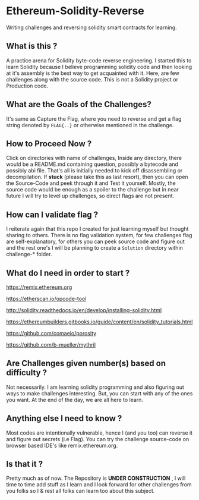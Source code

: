 # Ethereum-Solidity-Reverse
Writing challenges and reversing solidity smart contracts for learning.

## What is this ?
A practice arena for Solidity byte-code reverse engineering. I started this to learn Solidity because I believe programming solidity code and then looking at it's assembly is the best way to get acquainted with it. Here, are few challenges along with the source code. This is not a Solidity project or Production code. 

## What are the Goals of the Challenges?
It's same as Capture the Flag, where you need to reverse and get a flag string denoted by `FLAG{..}` or otherwise mentioned in the challenge.

## How to Proceed Now ?
Click on directories with name of challenges, Inside any directory, there would be a README.md containing question, possibly a bytecode and possibly abi file. That's all is initially needed to kick off disassembling or decompilation. If **stuck** (please take this as last resort), then you can open the Source-Code and peek through it and Test it yourself. Mostly, the source code would be enough as a spoiler to the challenge but in near future I will try to level up challenges, so direct flags are not present.

## How can I validate flag ?
I reiterate again that this repo I created for just learning myself but thought sharing to others. There is no flag validation system, for few challenges flag are self-explanatory, for others you can peek source code and figure out and the rest one's I will be planning to create a `Solution` directory within challenge-* folder.

## What do I need in order to start ?
https://remix.ethereum.org

https://etherscan.io/opcode-tool

http://solidity.readthedocs.io/en/develop/installing-solidity.html

https://ethereumbuilders.gitbooks.io/guide/content/en/solidity_tutorials.html

https://github.com/comaeio/porosity

https://github.com/b-mueller/mythril

## Are Challenges given number(s) based on difficulty ?
Not necessarily. I am learning solidity programming and also figuring out ways to make challenges interesting. But, you can start with any of the ones you want. At the end of the day, we are all here to learn.

## Anything else I need to know ?
Most codes are intentionally vulnerable, hence I (and you too) can reverse it and figure out secrets (i.e Flag). You can try the challenge source-code on browser based IDE's like remix.ethereum.org.

## Is that it ?
Pretty much as of now. The Repository is **UNDER CONSTRUCTION** , I will time to time add stuff as I learn and I look forward for other challenges from you folks so I & rest all folks can learn too about this subject. 
